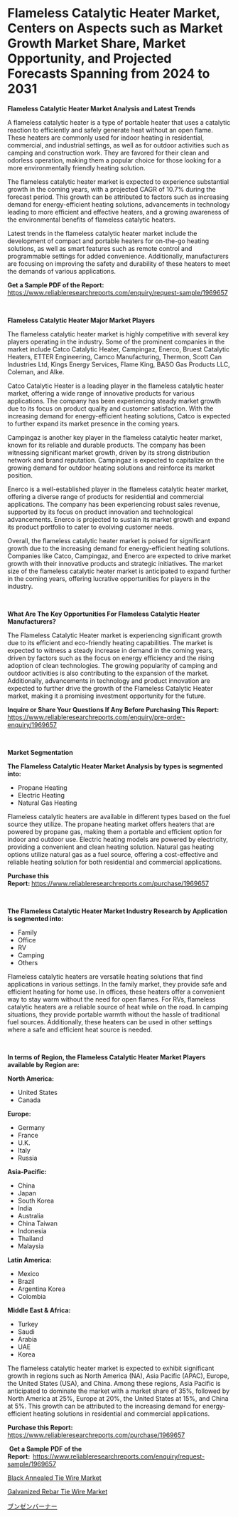 <p><h1>Flameless Catalytic Heater Market, Centers on Aspects such as Market Growth Market Share, Market Opportunity, and Projected Forecasts Spanning from 2024 to 2031</h1></p><p><strong>Flameless Catalytic Heater Market Analysis and Latest Trends</strong></p>
<p><p>A flameless catalytic heater is a type of portable heater that uses a catalytic reaction to efficiently and safely generate heat without an open flame. These heaters are commonly used for indoor heating in residential, commercial, and industrial settings, as well as for outdoor activities such as camping and construction work. They are favored for their clean and odorless operation, making them a popular choice for those looking for a more environmentally friendly heating solution.</p><p>The flameless catalytic heater market is expected to experience substantial growth in the coming years, with a projected CAGR of 10.7% during the forecast period. This growth can be attributed to factors such as increasing demand for energy-efficient heating solutions, advancements in technology leading to more efficient and effective heaters, and a growing awareness of the environmental benefits of flameless catalytic heaters.</p><p>Latest trends in the flameless catalytic heater market include the development of compact and portable heaters for on-the-go heating solutions, as well as smart features such as remote control and programmable settings for added convenience. Additionally, manufacturers are focusing on improving the safety and durability of these heaters to meet the demands of various applications.</p></p>
<p><strong>Get a Sample PDF of the Report:&nbsp;</strong> <a href="https://www.reliableresearchreports.com/enquiry/request-sample/1969657">https://www.reliableresearchreports.com/enquiry/request-sample/1969657</a></p>
<p>&nbsp;</p>
<p><strong>Flameless Catalytic Heater Major Market Players</strong></p>
<p><p>The flameless catalytic heater market is highly competitive with several key players operating in the industry. Some of the prominent companies in the market include Catco Catalytic Heater, Campingaz, Enerco, Bruest Catalytic Heaters, ETTER Engineering, Camco Manufacturing, Thermon, Scott Can Industries Ltd, Kings Energy Services, Flame King, BASO Gas Products LLC, Coleman, and Alke.</p><p>Catco Catalytic Heater is a leading player in the flameless catalytic heater market, offering a wide range of innovative products for various applications. The company has been experiencing steady market growth due to its focus on product quality and customer satisfaction. With the increasing demand for energy-efficient heating solutions, Catco is expected to further expand its market presence in the coming years.</p><p>Campingaz is another key player in the flameless catalytic heater market, known for its reliable and durable products. The company has been witnessing significant market growth, driven by its strong distribution network and brand reputation. Campingaz is expected to capitalize on the growing demand for outdoor heating solutions and reinforce its market position.</p><p>Enerco is a well-established player in the flameless catalytic heater market, offering a diverse range of products for residential and commercial applications. The company has been experiencing robust sales revenue, supported by its focus on product innovation and technological advancements. Enerco is projected to sustain its market growth and expand its product portfolio to cater to evolving customer needs.</p><p>Overall, the flameless catalytic heater market is poised for significant growth due to the increasing demand for energy-efficient heating solutions. Companies like Catco, Campingaz, and Enerco are expected to drive market growth with their innovative products and strategic initiatives. The market size of the flameless catalytic heater market is anticipated to expand further in the coming years, offering lucrative opportunities for players in the industry.</p></p>
<p>&nbsp;</p>
<p><strong>What Are The Key Opportunities For Flameless Catalytic Heater Manufacturers?</strong></p>
<p><p>The Flameless Catalytic Heater market is experiencing significant growth due to its efficient and eco-friendly heating capabilities. The market is expected to witness a steady increase in demand in the coming years, driven by factors such as the focus on energy efficiency and the rising adoption of clean technologies. The growing popularity of camping and outdoor activities is also contributing to the expansion of the market. Additionally, advancements in technology and product innovation are expected to further drive the growth of the Flameless Catalytic Heater market, making it a promising investment opportunity for the future.</p></p>
<p><strong>Inquire or Share Your Questions If Any Before Purchasing This Report:</strong> <a href="https://www.reliableresearchreports.com/enquiry/pre-order-enquiry/1969657">https://www.reliableresearchreports.com/enquiry/pre-order-enquiry/1969657</a></p>
<p>&nbsp;</p>
<p><strong>Market Segmentation</strong></p>
<p><strong>The Flameless Catalytic Heater Market Analysis by types is segmented into:</strong></p>
<p><ul><li>Propane Heating</li><li>Electric Heating</li><li>Natural Gas Heating</li></ul></p>
<p><p>Flameless catalytic heaters are available in different types based on the fuel source they utilize. The propane heating market offers heaters that are powered by propane gas, making them a portable and efficient option for indoor and outdoor use. Electric heating models are powered by electricity, providing a convenient and clean heating solution. Natural gas heating options utilize natural gas as a fuel source, offering a cost-effective and reliable heating solution for both residential and commercial applications.</p></p>
<p><strong>Purchase this Report:&nbsp;</strong><a href="https://www.reliableresearchreports.com/purchase/1969657">https://www.reliableresearchreports.com/purchase/1969657</a></p>
<p>&nbsp;</p>
<p><strong>The Flameless Catalytic Heater Market Industry Research by Application is segmented into:</strong></p>
<p><ul><li>Family</li><li>Office</li><li>RV</li><li>Camping</li><li>Others</li></ul></p>
<p><p>Flameless catalytic heaters are versatile heating solutions that find applications in various settings. In the family market, they provide safe and efficient heating for home use. In offices, these heaters offer a convenient way to stay warm without the need for open flames. For RVs, flameless catalytic heaters are a reliable source of heat while on the road. In camping situations, they provide portable warmth without the hassle of traditional fuel sources. Additionally, these heaters can be used in other settings where a safe and efficient heat source is needed.</p></p>
<p>&nbsp;</p>
<p><strong>In terms of Region, the Flameless Catalytic Heater Market Players available by Region are:</strong></p>
<p>
    <p> <strong> North America: </strong>
        <ul>
            <li>United States</li>
            <li>Canada</li>
        </ul>
        </p> 
    <p> <strong> Europe: </strong>
        <ul>
            <li>Germany</li>
            <li>France</li>
            <li>U.K.</li>
            <li>Italy</li>
            <li>Russia</li>
        </ul>
        </p> 
    <p> <strong> Asia-Pacific: </strong>
        <ul>
            <li>China</li>
            <li>Japan</li>
            <li>South Korea</li>
            <li>India</li>
            <li>Australia</li>
            <li>China Taiwan</li>
            <li>Indonesia</li>
            <li>Thailand</li>
            <li>Malaysia</li>
        </ul>
        </p> 
    <p> <strong> Latin America: </strong>
        <ul>
            <li>Mexico</li>
            <li>Brazil</li>
            <li>Argentina Korea</li>
            <li>Colombia</li>
        </ul>
        </p> 
    <p> <strong> Middle East & Africa: </strong>
        <ul>
            <li>Turkey</li>
            <li>Saudi</li>
            <li>Arabia</li>
            <li>UAE</li>
            <li>Korea</li>
        </ul>
    </p>
    </p>
<p><p>The flameless catalytic heater market is expected to exhibit significant growth in regions such as North America (NA), Asia Pacific (APAC), Europe, the United States (USA), and China. Among these regions, Asia Pacific is anticipated to dominate the market with a market share of 35%, followed by North America at 25%, Europe at 20%, the United States at 15%, and China at 5%. This growth can be attributed to the increasing demand for energy-efficient heating solutions in residential and commercial applications.</p></p>
<p><strong>Purchase this Report: </strong><a href="https://www.reliableresearchreports.com/purchase/1969657">https://www.reliableresearchreports.com/purchase/1969657</a></p>
<p>&nbsp;<strong>Get a Sample PDF of the Report:&nbsp;&nbsp;</strong><a href="https://www.reliableresearchreports.com/enquiry/request-sample/1969657">https://www.reliableresearchreports.com/enquiry/request-sample/1969657</a></p>
<p><strong></strong></p>
<p><p><a href="https://github.com/mauripalmi/Market-Research-Report-List-2/blob/main/black-annealed-tie-wire-market.md">Black Annealed Tie Wire Market</a></p><p><a href="https://github.com/nicoletavirag/Market-Research-Report-List-2/blob/main/galvanized-rebar-tie-wire-market.md">Galvanized Rebar Tie Wire Market</a></p><p><a href="https://medium.com/@cielostamm/%E3%83%90%E3%83%B3%E3%82%BB%E3%83%B3%E3%83%90%E3%83%BC%E3%83%8A%E3%83%BC%E5%B8%82%E5%A0%B4%E5%88%86%E6%9E%90-%E3%81%9D%E3%81%AEcagr-%E5%B8%82%E5%A0%B4%E3%82%BB%E3%82%B0%E3%83%A1%E3%83%B3%E3%83%86%E3%83%BC%E3%82%B7%E3%83%A7%E3%83%B3-%E3%81%8A%E3%82%88%E3%81%B3%E3%82%B0%E3%83%AD%E3%83%BC%E3%83%90%E3%83%AB%E7%94%A3%E6%A5%AD%E6%A6%82%E8%A6%81-43d3b8c40808">ブンゼンバーナー</a></p></p>